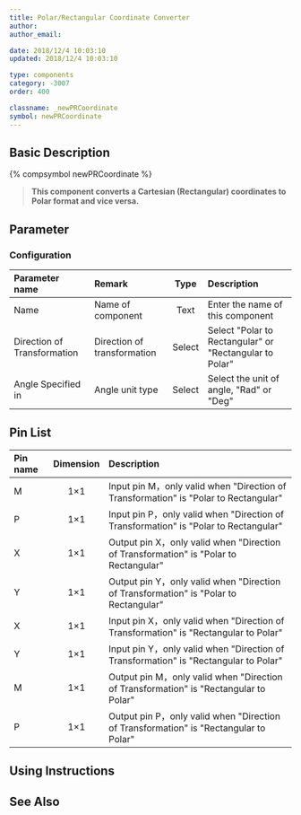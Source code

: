 ```yaml
---
title: Polar/Rectangular Coordinate Converter
author:
author_email:

date: 2018/12/4 10:03:10
updated: 2018/12/4 10:03:10

type: components
category: -3007
order: 400

classname: _newPRCoordinate
symbol: newPRCoordinate
---
```


## Basic Description

{% compsymbol newPRCoordinate %}

> **This component converts a Cartesian (Rectangular) coordinates to Polar format and vice versa.**

## Parameter

### Configuration

| Parameter name              | Remark                      |  Type  | Description                                             |
| :-------------------------- | :-------------------------- | :----: | :------------------------------------------------------ |
| Name                        | Name of component           |  Text  | Enter the name of this component                        |
| Direction of Transformation | Direction of transformation | Select | Select "Polar to Rectangular" or "Rectangular to Polar" |
| Angle Specified in          | Angle unit type             | Select | Select the unit of angle, "Rad" or "Deg"                |

## Pin List

| Pin name | Dimension | Description                                                                           |
| :------- | :-------: | :------------------------------------------------------------------------------------ |
| M        |    1×1    | Input pin M，only valid when "Direction of Transformation" is "Polar to Rectangular"  |
| P        |    1×1    | Input pin P，only valid when "Direction of Transformation" is "Polar to Rectangular"  |
| X        |    1×1    | Output pin X，only valid when "Direction of Transformation" is "Polar to Rectangular" |
| Y        |    1×1    | Output pin Y，only valid when "Direction of Transformation" is "Polar to Rectangular" |
| X        |    1×1    | Input pin X，only valid when "Direction of Transformation" is "Rectangular to Polar"  |
| Y        |    1×1    | Input pin Y，only valid when "Direction of Transformation" is "Rectangular to Polar"  |
| M        |    1×1    | Output pin M，only valid when "Direction of Transformation" is "Rectangular to Polar" |
| P        |    1×1    | Output pin P，only valid when "Direction of Transformation" is "Rectangular to Polar" |

## Using Instructions

## See Also
